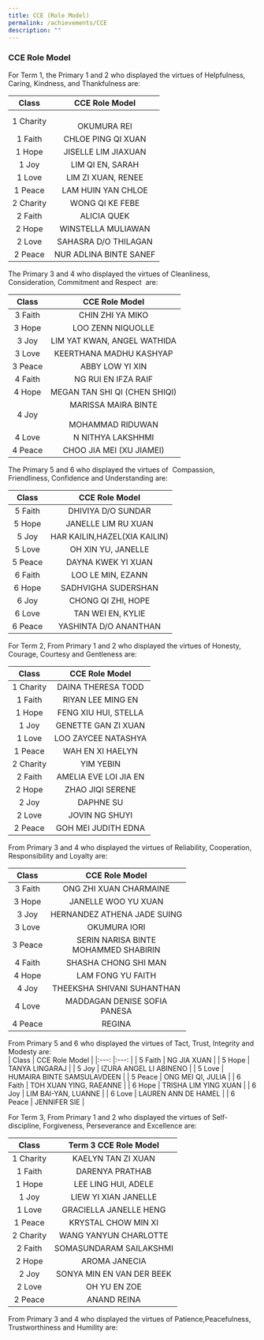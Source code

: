```yaml
---
title: CCE (Role Model)
permalink: /achievements/CCE
description: ""
---
```

### CCE Role Model

  
For Term 1, the Primary 1 and 2 who displayed the virtues of Helpfulness, Caring, Kindness, and Thankfulness are: <br> 

| Class 	| CCE Role Model 	|
|:---:	|:---:	|
| 1 Charity 	| <br>OKUMURA REI 	|
| 1 Faith 	| CHLOE PING QI XUAN<br> 	|
| 1 Hope 	| JISELLE LIM JIAXUAN<br> 	|
| 1 Joy 	| LIM QI EN, SARAH 	|
| 1 Love 	| LIM ZI XUAN, RENEE 	|
| 1 Peace 	| LAM HUIN YAN CHLOE 	|
| 2 Charity 	| WONG QI KE FEBE<br> 	|
| 2 Faith 	| ALICIA QUEK 	|
| 2 Hope 	| WINSTELLA MULIAWAN 	|
| 2 Love 	| SAHASRA D/O THILAGAN 	|
| 2 Peace 	| NUR ADLINA BINTE SANEF 	|

The Primary 3 and 4 who displayed the virtues of Cleanliness, Consideration, Commitment and Respect  are: <br>

| Class 	| CCE Role Model 	|
|:---:	|:---:	|
| 3 Faith 	| CHIN ZHI YA MIKO 	|
| 3 Hope 	| LOO ZENN NIQUOLLE 	|
| 3 Joy 	| LIM YAT KWAN, ANGEL WATHIDA 	|
| 3 Love 	| KEERTHANA MADHU KASHYAP 	|
| 3 Peace 	| ABBY LOW YI XIN<br> 	|
| 4 Faith 	| NG RUI EN IFZA RAIF 	|
| 4 Hope 	| MEGAN TAN SHI QI (CHEN SHIQI) 	|
| 4 Joy 	| MARISSA MAIRA BINTE<br><br>MOHAMMAD RIDUWAN 	|
| 4 Love 	| N NITHYA LAKSHHMI 	|
| 4 Peace 	| CHOO JIA MEI (XU JIAMEI) 	|

The Primary 5 and 6 who displayed the virtues of  Compassion, Friendliness, Confidence and Understanding are: <br>

| Class 	| CCE Role Model 	|
|:---:	|:---:	|
| 5 Faith 	| DHIVIYA D/O SUNDAR 	|
| 5 Hope 	| JANELLE LIM RU XUAN 	|
| 5 Joy 	| HAR KAILIN,HAZEL(XIA KAILIN) 	|
| 5 Love 	| OH XIN YU, JANELLE 	|
| 5 Peace 	| DAYNA KWEK YI XUAN 	|
| 6 Faith 	| LOO LE MIN, EZANN 	|
| 6 Hope 	| SADHVIGHA SUDERSHAN 	|
| 6 Joy 	| CHONG QI ZHI, HOPE 	|
| 6 Love 	| TAN WEI EN, KYLIE 	|
| 6 Peace 	| YASHINTA D/O ANANTHAN 	|

For Term 2, From Primary 1 and 2 who displayed the virtues of Honesty, Courage, Courtesy and Gentleness are:

| Class 	| CCE Role Model 	|
|:---:	|:---:	|
| 1 Charity 	| DAINA THERESA TODD 	|
| 1 Faith 	| RIYAN LEE MING EN 	|
| 1 Hope 	| FENG XIU HUI, STELLA 	|
| 1 Joy 	| GENETTE GAN ZI XUAN 	|
| 1 Love 	| LOO ZAYCEE NATASHYA 	|
| 1 Peace 	| WAH EN XI HAELYN 	|
| 2 Charity 	| YIM YEBIN 	|
| 2 Faith 	| AMELIA EVE LOI JIA EN 	|
| 2 Hope 	| ZHAO JIQI SERENE 	|
| 2 Joy 	| DAPHNE SU 	|
| 2 Love 	| JOVIN NG SHUYI 	|
| 2 Peace 	| GOH MEI JUDITH EDNA 	|

From Primary 3 and 4 who displayed the virtues of Reliability, Cooperation, Responsibility and Loyalty are: <br>

| Class 	| CCE Role Model 	|
|:---:	|:---:	|
| 3 Faith 	| ONG ZHI XUAN CHARMAINE 	|
| 3 Hope 	| JANELLE WOO YU XUAN 	|
| 3 Joy 	| HERNANDEZ ATHENA JADE SUING 	|
| 3 Love 	| OKUMURA IORI 	|
| 3 Peace 	| SERIN NARISA BINTE<br>MOHAMMED SHABIRIN 	|
| 4 Faith 	| SHASHA CHONG SHI MAN 	|
| 4 Hope 	| LAM FONG YU FAITH 	|
| 4 Joy 	| THEEKSHA SHIVANI SUHANTHAN 	|
| 4 Love 	| MADDAGAN DENISE SOFIA<br>PANESA 	|
| 4 Peace 	| REGINA 	|

From Primary 5 and 6 who displayed the virtues of Tact, Trust, Integrity and Modesty are: <Br>
| Class 	| CCE Role Model 	|
|:---:	|:---:	|
| 5 Faith 	| NG JIA XUAN 	|
| 5 Hope 	| TANYA LINGARAJ 	|
| 5 Joy 	| IZURA ANGEL LI ABINENO 	|
| 5 Love 	| HUMAIRA BINTE SAMSULAVDEEN 	|
| 5 Peace 	| ONG MEI QI, JULIA 	|
| 6 Faith 	| TOH XUAN YING, RAEANNE 	|
| 6 Hope 	| TRISHA LIM YING XUAN 	|
| 6 Joy 	| LIM BAI-YAN, LUANNE 	|
| 6 Love 	| LAUREN ANN DE HAMEL 	|
| 6 Peace 	| JENNIFER SIE 	|

For Term 3, From Primary 1 and 2 who displayed the virtues of Self-discipline, Forgiveness, Perseverance and Excellence are: <Br>

| Class 	| Term 3 CCE Role Model 	|
|:---:	|:---:	|
| 1 Charity 	| KAELYN TAN ZI XUAN 	|
| 1 Faith 	| DARENYA PRATHAB 	|
| 1 Hope 	| LEE LING HUI, ADELE 	|
| 1 Joy 	| LIEW YI XIAN JANELLE 	|
| 1 Love 	| GRACIELLA JANELLE HENG 	|
| 1 Peace 	| KRYSTAL CHOW MIN XI 	|
| 2 Charity 	| WANG YANYUN CHARLOTTE 	|
| 2 Faith 	| SOMASUNDARAM SAILAKSHMI 	|
| 2 Hope 	| AROMA JANECIA 	|
| 2 Joy 	| SONYA MIN EN VAN DER BEEK 	|
| 2 Love 	| OH YU EN ZOE 	|
| 2 Peace 	| ANAND REINA 	|

From Primary 3 and 4 who displayed the virtues of Patience,Peacefulness, Trustworthiness and Humility are: <br>